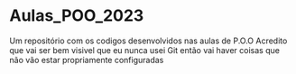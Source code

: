 ﻿# Aulas_POO_2023
 Um repositório com os codigos desenvolvidos nas aulas de P.O.O
 Acredito que vai ser bem visivel que eu nunca usei Git então vai haver coisas que não vão estar propriamente configuradas
